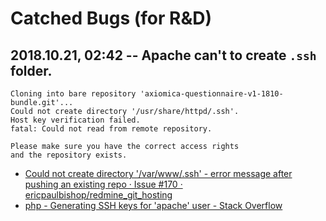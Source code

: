 # Catched Bugs (for R&D)

## 2018.10.21, 02:42 -- Apache can't to create `.ssh` folder.

```log
Cloning into bare repository 'axiomica-questionnaire-v1-1810-bundle.git'...
Could not create directory '/usr/share/httpd/.ssh'.
Host key verification failed.
fatal: Could not read from remote repository.

Please make sure you have the correct access rights
and the repository exists.
```

- [Could not create directory '/var/www/.ssh' - error message after pushing an existing repo · Issue #170 · ericpaulbishop/redmine_git_hosting](https://github.com/ericpaulbishop/redmine_git_hosting/issues/170)
- [php - Generating SSH keys for 'apache' user - Stack Overflow](https://stackoverflow.com/questions/7306990/generating-ssh-keys-for-apache-user)

